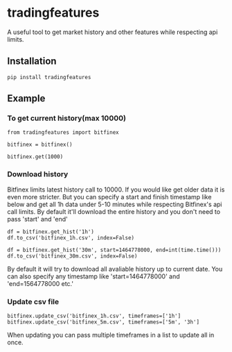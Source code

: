 # tradingfeatures
A useful tool to get market history and other features while respecting api limits.


## Installation

    pip install tradingfeatures

## Example

### To get current history(max 10000)

    from tradingfeatures import bitfinex

    bitfinex = bitfinex()

    bitfinex.get(1000)

### Download history
Bitfinex limits latest history call to 10000. If you would like get older data it is even more stricter. But you can specify a start and finish timestamp like below and get all 1h data under 5-10 minutes while respecting Bitfinex's api call limits. By default it'll download the entire history and you don't need to pass 'start' and 'end'

    df = bitfinex.get_hist('1h')
    df.to_csv('bitfinex_1h.csv', index=False)
    
    df = bitfinex.get_hist('30m', start=1464778000, end=int(time.time()))
    df.to_csv('bitfinex_30m.csv', index=False)


By default it will try to download all avaliable history up to current date. You can also specify any timestamp like 'start=1464778000' and 'end=1564778000 etc.'


### Update csv file

    bitfinex.update_csv('bitfinex_1h.csv', timeframes=['1h']
    bitfinex.update_csv('bitfinex_5m.csv', timeframes=['5m', '3h']

When updating you can pass multiple timeframes in a list to update all in once.
